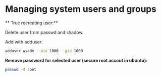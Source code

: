 # Managing system users and groups

** True recreating user:**

Delete user from passwd and shadow.

Add with adduser:

```bash
adduser wsadm --uid 1000 --gid 1000
```

**Remove password for selected user (secure root accout in ubuntu):**

```bash
passwd -d root
```

